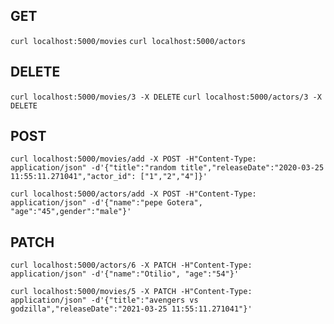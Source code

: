 
## GET

`curl localhost:5000/movies`
`curl localhost:5000/actors`


## DELETE

`curl localhost:5000/movies/3 -X DELETE`
`curl localhost:5000/actors/3 -X DELETE`


## POST

`curl localhost:5000/movies/add -X POST -H"Content-Type: application/json" -d'{"title":"random title","releaseDate":"2020-03-25 11:55:11.271041","actor_id": ["1","2","4"]}' `

`curl localhost:5000/actors/add -X POST -H"Content-Type: application/json" -d'{"name":"pepe Gotera", "age":"45",gender":"male"}'`


## PATCH

`curl localhost:5000/actors/6 -X PATCH -H"Content-Type: application/json" -d'{"name":"Otilio", "age":"54"}'`

`curl localhost:5000/movies/5 -X PATCH -H"Content-Type: application/json" -d'{"title":"avengers vs godzilla","releaseDate":"2021-03-25 11:55:11.271041"}'`